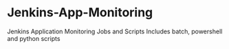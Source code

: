 # Jenkins-App-Monitoring
Jenkins Application Monitoring Jobs and Scripts
Includes batch, powershell and python scripts
